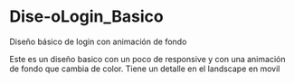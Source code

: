 # Dise-oLogin_Basico
Diseño básico de login con animación de fondo

Este es un diseño basico con un poco de responsive y con una animación de fondo que cambia de color. Tiene un detalle en el landscape en movil
